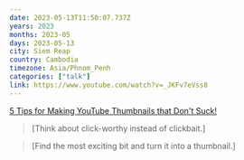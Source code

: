 ```yaml
---
date: 2023-05-13T11:50:07.737Z
years: 2023
months: 2023-05
days: 2023-05-13
city: Siem Reap
country: Cambodia
timezone: Asia/Phnom_Penh
categories: ["talk"]
link: https://www.youtube.com/watch?v=_JKFv7eVss8
---
```

[5 Tips for Making YouTube Thumbnails that Don't Suck!](https://www.youtube.com/watch?v=_JKFv7eVss8)

> [Think about click-worthy instead of clickbait.]

> [Find the most exciting bit and turn it into a thumbnail.]

